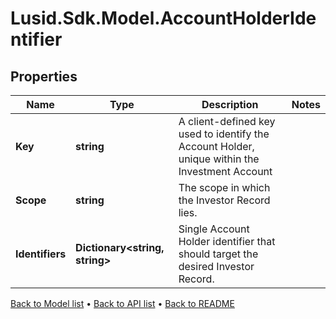 # Lusid.Sdk.Model.AccountHolderIdentifier

## Properties

Name | Type | Description | Notes
------------ | ------------- | ------------- | -------------
**Key** | **string** | A client-defined key used to identify the Account Holder, unique within the Investment Account | 
**Scope** | **string** | The scope in which the Investor Record lies. | 
**Identifiers** | **Dictionary&lt;string, string&gt;** | Single Account Holder identifier that should target the desired Investor Record. | 

[Back to Model list](../README.md#documentation-for-models) &#8226; [Back to API list](../README.md#documentation-for-api-endpoints) &#8226; [Back to README](../README.md)

